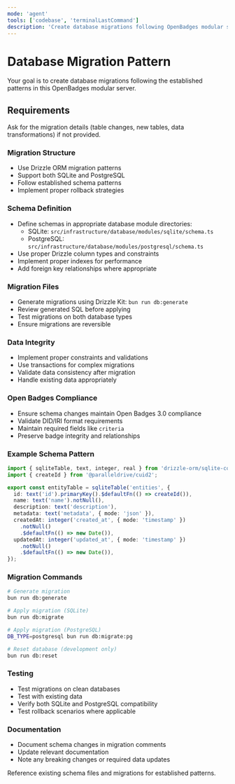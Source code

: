 ```yaml
---
mode: 'agent'
tools: ['codebase', 'terminalLastCommand']
description: 'Create database migrations following OpenBadges modular server patterns'
---
```


# Database Migration Pattern

Your goal is to create database migrations following the established patterns in this OpenBadges modular server.

## Requirements

Ask for the migration details (table changes, new tables, data transformations) if not provided.

### Migration Structure
- Use Drizzle ORM migration patterns
- Support both SQLite and PostgreSQL
- Follow established schema patterns
- Implement proper rollback strategies

### Schema Definition
- Define schemas in appropriate database module directories:
  - SQLite: `src/infrastructure/database/modules/sqlite/schema.ts`
  - PostgreSQL: `src/infrastructure/database/modules/postgresql/schema.ts`
- Use proper Drizzle column types and constraints
- Implement proper indexes for performance
- Add foreign key relationships where appropriate

### Migration Files
- Generate migrations using Drizzle Kit: `bun run db:generate`
- Review generated SQL before applying
- Test migrations on both database types
- Ensure migrations are reversible

### Data Integrity
- Implement proper constraints and validations
- Use transactions for complex migrations
- Validate data consistency after migration
- Handle existing data appropriately

### Open Badges Compliance
- Ensure schema changes maintain Open Badges 3.0 compliance
- Validate DID/IRI format requirements
- Maintain required fields like `criteria`
- Preserve badge integrity and relationships

### Example Schema Pattern
```typescript
import { sqliteTable, text, integer, real } from 'drizzle-orm/sqlite-core';
import { createId } from '@paralleldrive/cuid2';

export const entityTable = sqliteTable('entities', {
  id: text('id').primaryKey().$defaultFn(() => createId()),
  name: text('name').notNull(),
  description: text('description'),
  metadata: text('metadata', { mode: 'json' }),
  createdAt: integer('created_at', { mode: 'timestamp' })
    .notNull()
    .$defaultFn(() => new Date()),
  updatedAt: integer('updated_at', { mode: 'timestamp' })
    .notNull()
    .$defaultFn(() => new Date()),
});
```

### Migration Commands
```bash
# Generate migration
bun run db:generate

# Apply migration (SQLite)
bun run db:migrate

# Apply migration (PostgreSQL)
DB_TYPE=postgresql bun run db:migrate:pg

# Reset database (development only)
bun run db:reset
```

### Testing
- Test migrations on clean databases
- Test with existing data
- Verify both SQLite and PostgreSQL compatibility
- Test rollback scenarios where applicable

### Documentation
- Document schema changes in migration comments
- Update relevant documentation
- Note any breaking changes or required data updates

Reference existing schema files and migrations for established patterns.

